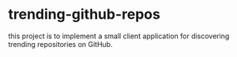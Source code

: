 # trending-github-repos
 this project is to implement a small client application for discovering trending repositories on GitHub. 
